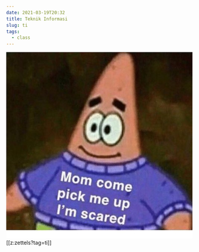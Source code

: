 ```yaml
---
date: 2021-03-19T20:32
title: Teknik Informasi
slug: ti
tags:
  - class
---
```

![pick me up](static/ti-memes.jpg)
[[z:zettels?tag=ti]]
